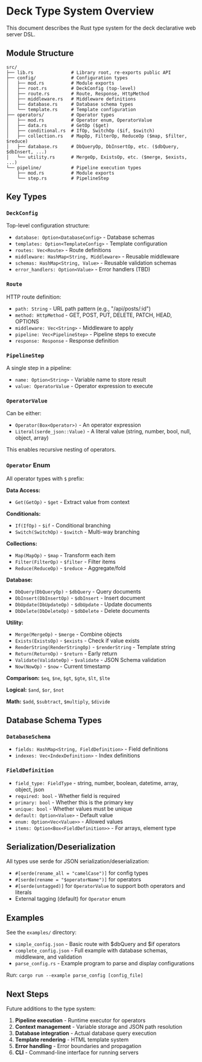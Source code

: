 # Deck Type System Overview

This document describes the Rust type system for the deck declarative web server DSL.

## Module Structure

```
src/
├── lib.rs              # Library root, re-exports public API
├── config/             # Configuration types
│   ├── mod.rs          # Module exports
│   ├── root.rs         # DeckConfig (top-level)
│   ├── route.rs        # Route, Response, HttpMethod
│   ├── middleware.rs   # Middleware definitions
│   ├── database.rs     # Database schema types
│   └── template.rs     # Template configuration
├── operators/          # Operator types
│   ├── mod.rs          # Operator enum, OperatorValue
│   ├── data.rs         # GetOp ($get)
│   ├── conditional.rs  # IfOp, SwitchOp ($if, $switch)
│   ├── collection.rs   # MapOp, FilterOp, ReduceOp ($map, $filter, $reduce)
│   ├── database.rs     # DbQueryOp, DbInsertOp, etc. ($dbQuery, $dbInsert, ...)
│   └── utility.rs      # MergeOp, ExistsOp, etc. ($merge, $exists, ...)
└── pipeline/           # Pipeline execution types
    ├── mod.rs          # Module exports
    └── step.rs         # PipelineStep
```

## Key Types

### `DeckConfig`
Top-level configuration structure:
- `database: Option<DatabaseConfig>` - Database schemas
- `templates: Option<TemplateConfig>` - Template configuration
- `routes: Vec<Route>` - Route definitions
- `middleware: HashMap<String, Middleware>` - Reusable middleware
- `schemas: HashMap<String, Value>` - Reusable validation schemas
- `error_handlers: Option<Value>` - Error handlers (TBD)

### `Route`
HTTP route definition:
- `path: String` - URL path pattern (e.g., "/api/posts/:id")
- `method: HttpMethod` - GET, POST, PUT, DELETE, PATCH, HEAD, OPTIONS
- `middleware: Vec<String>` - Middleware to apply
- `pipeline: Vec<PipelineStep>` - Pipeline steps to execute
- `response: Response` - Response definition

### `PipelineStep`
A single step in a pipeline:
- `name: Option<String>` - Variable name to store result
- `value: OperatorValue` - Operator expression to execute

### `OperatorValue`
Can be either:
- `Operator(Box<Operator>)` - An operator expression
- `Literal(serde_json::Value)` - A literal value (string, number, bool, null, object, array)

This enables recursive nesting of operators.

### `Operator` Enum
All operator types with `$` prefix:

**Data Access:**
- `Get(GetOp)` - `$get` - Extract value from context

**Conditionals:**
- `If(IfOp)` - `$if` - Conditional branching
- `Switch(SwitchOp)` - `$switch` - Multi-way branching

**Collections:**
- `Map(MapOp)` - `$map` - Transform each item
- `Filter(FilterOp)` - `$filter` - Filter items
- `Reduce(ReduceOp)` - `$reduce` - Aggregate/fold

**Database:**
- `DbQuery(DbQueryOp)` - `$dbQuery` - Query documents
- `DbInsert(DbInsertOp)` - `$dbInsert` - Insert document
- `DbUpdate(DbUpdateOp)` - `$dbUpdate` - Update documents
- `DbDelete(DbDeleteOp)` - `$dbDelete` - Delete documents

**Utility:**
- `Merge(MergeOp)` - `$merge` - Combine objects
- `Exists(ExistsOp)` - `$exists` - Check if value exists
- `RenderString(RenderStringOp)` - `$renderString` - Template string
- `Return(ReturnOp)` - `$return` - Early return
- `Validate(ValidateOp)` - `$validate` - JSON Schema validation
- `Now(NowOp)` - `$now` - Current timestamp

**Comparison:** `$eq`, `$ne`, `$gt`, `$gte`, `$lt`, `$lte`

**Logical:** `$and`, `$or`, `$not`

**Math:** `$add`, `$subtract`, `$multiply`, `$divide`

## Database Schema Types

### `DatabaseSchema`
- `fields: HashMap<String, FieldDefinition>` - Field definitions
- `indexes: Vec<IndexDefinition>` - Index definitions

### `FieldDefinition`
- `field_type: FieldType` - string, number, boolean, datetime, array, object, json
- `required: bool` - Whether field is required
- `primary: bool` - Whether this is the primary key
- `unique: bool` - Whether values must be unique
- `default: Option<Value>` - Default value
- `enum: Option<Vec<Value>>` - Allowed values
- `items: Option<Box<FieldDefinition>>` - For arrays, element type

## Serialization/Deserialization

All types use serde for JSON serialization/deserialization:
- `#[serde(rename_all = "camelCase")]` for config types
- `#[serde(rename = "$operatorName")]` for operators
- `#[serde(untagged)]` for `OperatorValue` to support both operators and literals
- External tagging (default) for `Operator` enum

## Examples

See the `examples/` directory:
- `simple_config.json` - Basic route with $dbQuery and $if operators
- `complete_config.json` - Full example with database schemas, middleware, and validation
- `parse_config.rs` - Example program to parse and display configurations

Run: `cargo run --example parse_config [config_file]`

## Next Steps

Future additions to the type system:
1. **Pipeline execution** - Runtime executor for operators
2. **Context management** - Variable storage and JSON path resolution
3. **Database integration** - Actual database query execution
4. **Template rendering** - HTML template system
5. **Error handling** - Error boundaries and propagation
6. **CLI** - Command-line interface for running servers
